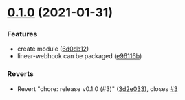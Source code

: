 # [0.1.0](https://github.com/korosuke613/linear-webhook/compare/v0.0.1...v0.1.0) (2021-01-31)


### Features

* create module ([6d0db12](https://github.com/korosuke613/linear-webhook/commit/6d0db12561c8a68126d5cbdbe1fd300471150351))
* linear-webhook can be packaged ([e96116b](https://github.com/korosuke613/linear-webhook/commit/e96116b0500acd7b0e2e00d027393c409e663760))


### Reverts

* Revert "chore: release v0.1.0 (#3)" ([3d2e033](https://github.com/korosuke613/linear-webhook/commit/3d2e0336bd35ea5228be3b46e5181452780edabb)), closes [#3](https://github.com/korosuke613/linear-webhook/issues/3)



